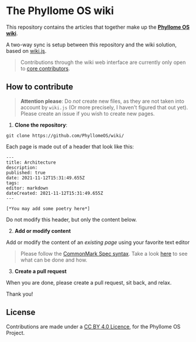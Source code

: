 # The Phyllome OS wiki

This repository contains the articles that together make up the [**Phyllome OS wiki**](https://wiki.phyllo.me).

A two-way sync is setup between this repository and the wiki solution, based on [wiki.js](https://js.wiki/). 

> Contributions through the wiki web interface are currently only open to [core contributors](https://wiki.phyllo.me/project/join).

## How to contribute

> **Attention please**: Do *not* create new files, as they are not taken into account by `wiki.js` (Or more precisely, I haven't figured that out yet). Please create an issue if you wish to create new pages.

1. **Clone the repository**:

```
git clone https://github.com/PhyllomeOS/wiki/
```

Each page is made out of a header that look like this:
```
---
title: Architecture
description: 
published: true
date: 2021-11-12T15:31:49.655Z
tags: 
editor: markdown
dateCreated: 2021-11-12T15:31:49.655Z
---

[*You may add some poetry here*] 
```

Do not modify this header, but only the content below.


2. **Add or modify content**

Add or modify the content of an *existing page* using your favorite text editor

> Please follow the [CommonMark Spec syntax](https://spec.commonmark.org/). Take a look [here](https://docs.requarks.io/editors/markdown) to see what can be done and how.   

3. **Create a pull request** 

When you are done, please create a pull request, sit back, and relax. 

Thank you!

## License

Contributions are made under a [CC BY 4.0 Licence](https://creativecommons.org/licenses/by/4.0/), for the Phyllome OS Project.






